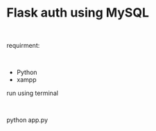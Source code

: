 <h1>Flask auth using MySQL</h1><br>
<p>requirment:</p><br>
<ul>
  <li>Python</li>
  <li>xampp</li>
</ul>
<p>run using terminal </p><br>
<P>python app.py</P>
